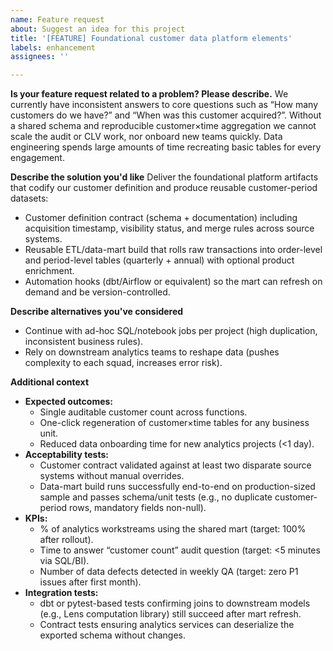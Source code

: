 ```yaml
---
name: Feature request
about: Suggest an idea for this project
title: '[FEATURE] Foundational customer data platform elements'
labels: enhancement
assignees: ''

---
```


**Is your feature request related to a problem? Please describe.**
We currently have inconsistent answers to core questions such as “How many customers do we have?” and “When was this customer acquired?”. Without a shared schema and reproducible customer×time aggregation we cannot scale the audit or CLV work, nor onboard new teams quickly. Data engineering spends large amounts of time recreating basic tables for every engagement.

**Describe the solution you'd like**
Deliver the foundational platform artifacts that codify our customer definition and produce reusable customer-period datasets:
- Customer definition contract (schema + documentation) including acquisition timestamp, visibility status, and merge rules across source systems.
- Reusable ETL/data-mart build that rolls raw transactions into order-level and period-level tables (quarterly + annual) with optional product enrichment.
- Automation hooks (dbt/Airflow or equivalent) so the mart can refresh on demand and be version-controlled.

**Describe alternatives you've considered**
- Continue with ad-hoc SQL/notebook jobs per project (high duplication, inconsistent business rules).
- Rely on downstream analytics teams to reshape data (pushes complexity to each squad, increases error risk).

**Additional context**
- **Expected outcomes:**
  - Single auditable customer count across functions.
  - One-click regeneration of customer×time tables for any business unit.
  - Reduced data onboarding time for new analytics projects (<1 day).
- **Acceptability tests:**
  - Customer contract validated against at least two disparate source systems without manual overrides.
  - Data-mart build runs successfully end-to-end on production-sized sample and passes schema/unit tests (e.g., no duplicate customer-period rows, mandatory fields non-null).
- **KPIs:**
  - % of analytics workstreams using the shared mart (target: 100% after rollout).
  - Time to answer “customer count” audit question (target: <5 minutes via SQL/BI).
  - Number of data defects detected in weekly QA (target: zero P1 issues after first month).
- **Integration tests:**
  - dbt or pytest-based tests confirming joins to downstream models (e.g., Lens computation library) still succeed after mart refresh.
  - Contract tests ensuring analytics services can deserialize the exported schema without changes.
